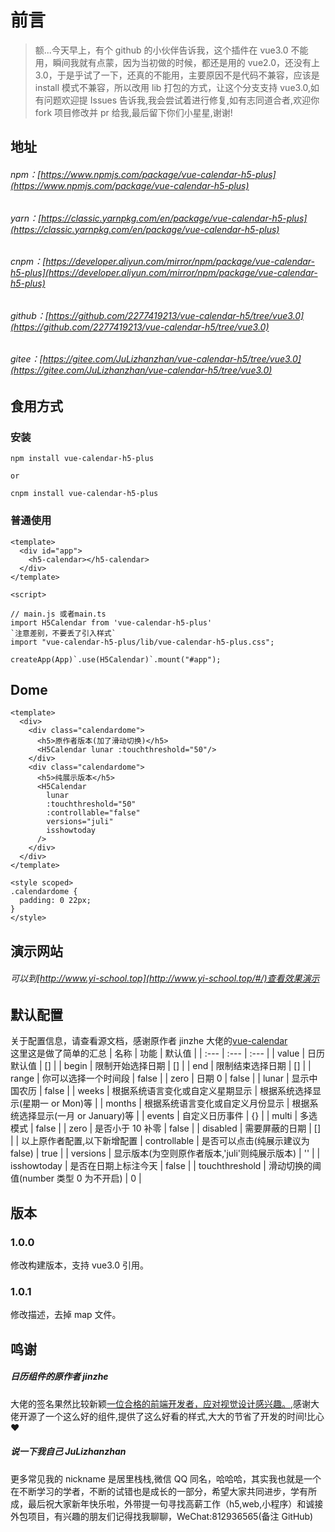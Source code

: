 # 前言

> 额...今天早上，有个 github 的小伙伴告诉我，这个插件在 vue3.0 不能用，瞬间我就有点蒙，因为当初做的时候，都还是用的 vue2.0，还没有上 3.0，于是乎试了一下，还真的不能用，主要原因不是代码不兼容，应该是 install 模式不兼容，所以改用 lib 打包的方式，让这个分支支持 vue3.0,如有问题欢迎提 Issues 告诉我,我会尝试着进行修复,如有志同道合者,欢迎你 fork 项目修改并 pr 给我,最后留下你们小星星,谢谢!

## 地址

###### npm：[https://www.npmjs.com/package/vue-calendar-h5-plus](https://www.npmjs.com/package/vue-calendar-h5-plus)

###### yarn：[https://classic.yarnpkg.com/en/package/vue-calendar-h5-plus](https://classic.yarnpkg.com/en/package/vue-calendar-h5-plus)

###### cnpm：[https://developer.aliyun.com/mirror/npm/package/vue-calendar-h5-plus](https://developer.aliyun.com/mirror/npm/package/vue-calendar-h5-plus)

###### github：[https://github.com/2277419213/vue-calendar-h5/tree/vue3.0](https://github.com/2277419213/vue-calendar-h5/tree/vue3.0)

###### gitee：[https://gitee.com/JuLizhanzhan/vue-calendar-h5/tree/vue3.0](https://gitee.com/JuLizhanzhan/vue-calendar-h5/tree/vue3.0)

## 食用方式

### 安装

```shell
npm install vue-calendar-h5-plus

or

cnpm install vue-calendar-h5-plus
```

### 普通使用

```
<template>
  <div id="app">
    <h5-calendar></h5-calendar>
  </div>
</template>

<script>

// main.js 或者main.ts
import H5Calendar from 'vue-calendar-h5-plus'
`注意差别，不要丢了引入样式`
import "vue-calendar-h5-plus/lib/vue-calendar-h5-plus.css";

createApp(App)`.use(H5Calendar)`.mount("#app");
```

## Dome

```
<template>
  <div>
    <div class="calendardome">
      <h5>原作者版本(加了滑动切换)</h5>
      <H5Calendar lunar :touchthreshold="50"/>
    </div>
    <div class="calendardome">
      <h5>纯展示版本</h5>
      <H5Calendar
        lunar
        :touchthreshold="50"
        :controllable="false"
        versions="juli"
        isshowtoday
      />
    </div>
  </div>
</template>

<style scoped>
.calendardome {
  padding: 0 22px;
}
</style>
```

## 演示网站

###### 可以到[http://www.yi-school.top](http://www.yi-school.top/#/)查看效果演示

## 默认配置

关于配置信息，请查看源文档，感谢原作者 jinzhe 大佬的[vue-calendar](https://github.com/jinzhe/vue-calendar)  
这里这是做了简单的汇总
| 名称 | 功能 | 默认值 |
| :--- | :--- | :--- |
| value | 日历默认值 | [] |
| begin | 限制开始选择日期 | [] |
| end | 限制结束选择日期 | [] |
| range | 你可以选择一个时间段 | false |
| zero | 日期 0 | false |
| lunar | 显示中国农历 | false |
| weeks | 根据系统语言变化或自定义星期显示 | 根据系统选择显示(星期一 or Mon)等 |
| months | 根据系统语言变化或自定义月份显示 | 根据系统选择显示(一月 or January)等 |
| events | 自定义日历事件 | {} |
| multi | 多选模式 | false |
| zero | 是否小于 10 补零 | false |
| disabled | 需要屏蔽的日期 | [] |
| 以上原作者配置,以下新增配置
| controllable | 是否可以点击(纯展示建议为 false) | true |
| versions | 显示版本(为空则原作者版本,'juli'则纯展示版本) | '' |
| isshowtoday | 是否在日期上标注今天 | false |
| touchthreshold | 滑动切换的阈值(number 类型 0 为不开启) | 0 |

## 版本

### 1.0.0

修改构建版本，支持 vue3.0 引用。

### 1.0.1

修改描述，去掉 map 文件。

## 鸣谢

##### 日历组件的原作者 jinzhe

大佬的签名果然比较新颖[一位合格的前端开发者，应对视觉设计感兴趣。](https://github.com/jinzhe),感谢大佬开源了一个这么好的组件,提供了这么好看的样式,大大的节省了开发的时间!比心 ❤

##### 说一下我自己 JuLizhanzhan

更多常见我的 nickname 是居里栈栈,微信 QQ 同名，哈哈哈，其实我也就是一个在不断学习的学者，不断的试错也是成长的一部分，希望大家共同进步，学有所成，最后祝大家新年快乐啦，外带提一句寻找高薪工作（h5,web,小程序）和诚接外包项目，有兴趣的朋友们记得找我聊聊，WeChat:812936565(备注 GitHub)
